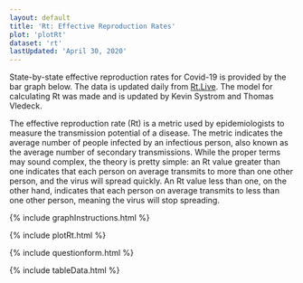 ```yaml
---
layout: default
title: 'Rt: Effective Reproduction Rates'
plot: 'plotRt'
dataset: 'rt'
lastUpdated: 'April 30, 2020'
---
```


State-by-state effective reproduction rates for Covid-19 is provided by the bar graph below. The data is updated daily from [Rt.Live](https://rt.live/). The model for calculating Rt was made and is updated by Kevin Systrom and Thomas Vledeck.

The effective reproduction rate (Rt) is a metric used by epidemiologists to measure the transmission potential of a disease. The metric indicates the average number of people infected by an infectious person, also known as the average number of secondary transmissions. While the proper terms may sound complex, the theory is pretty simple: an Rt value greater than one indicates that each person on average transmits to more than one other person, and the virus will spread quickly. An Rt value less than one, on the other hand, indicates that each person on average transmits to less than one other person, meaning the virus will stop spreading.

{% include graphInstructions.html %}

{% include plotRt.html %}

{% include questionform.html %}

{% include tableData.html %}
